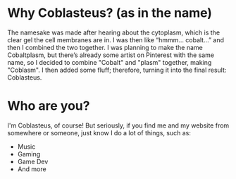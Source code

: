 # Why Coblasteus? (as in the name)
The namesake was made after hearing about the cytoplasm, which is the clear gel the cell membranes are in. I was then like “hmmm… cobalt…” and then I combined the two together. I was planning to make the name Cobaltplasm, but there’s already some artist on Pinterest with the same name, so I decided to combine "Cobalt" and "plasm" together, making "Coblasm". I then added some fluff; therefore, turning it into the final result: Coblasteus.


# Who are you?
I'm Coblasteus, of course! But seriously, if you find me and my website from somewhere or someone, just know I do a lot of things, such as:

- Music
- Gaming
- Game Dev
- And more

